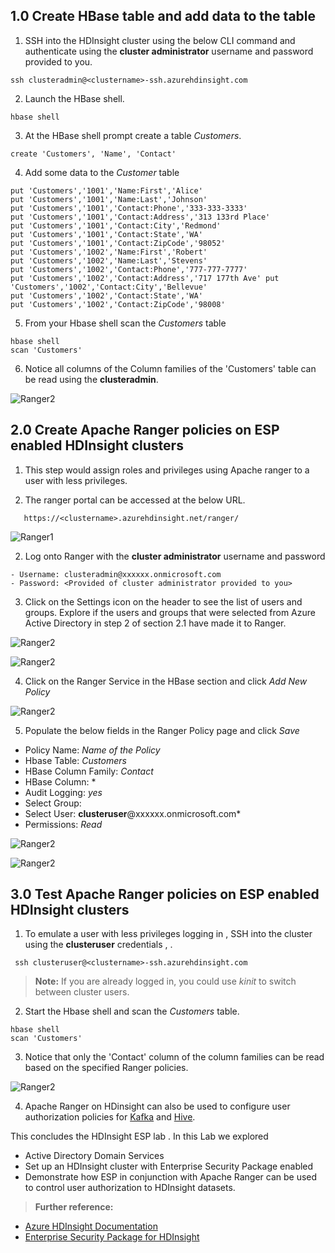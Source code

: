 ## 1.0 Create HBase table and add data to the table

1. SSH into the HDInsight cluster using the below CLI command and authenticate using the **cluster administrator** username and password provided to you. 
 ````
 ssh clusteradmin@<clustername>-ssh.azurehdinsight.com
````

2. Launch the HBase shell.
```
hbase shell
```
3. At the HBase shell prompt create a table *Customers*.

```
create 'Customers', 'Name', 'Contact' 
```
4. Add some data to the *Customer* table 
```
put 'Customers','1001','Name:First','Alice' 
put 'Customers','1001','Name:Last','Johnson' 
put 'Customers','1001','Contact:Phone','333-333-3333'
put 'Customers','1001','Contact:Address','313 133rd Place' 
put 'Customers','1001','Contact:City','Redmond' 
put 'Customers','1001','Contact:State','WA' 
put 'Customers','1001','Contact:ZipCode','98052' 
put 'Customers','1002','Name:First','Robert' 
put 'Customers','1002','Name:Last','Stevens' 
put 'Customers','1002','Contact:Phone','777-777-7777' 
put 'Customers','1002','Contact:Address','717 177th Ave' put 'Customers','1002','Contact:City','Bellevue' 
put 'Customers','1002','Contact:State','WA' 
put 'Customers','1002','Contact:ZipCode','98008'
```

5. From your Hbase shell scan the *Customers* table

```
hbase shell
scan 'Customers'
````

6. Notice all columns of the Column families of the 'Customers' table can be read using the **clusteradmin**.

![Ranger2](https://github.com/arnabganguly/HDInsightESPLab/blob/master/images/Picture50.png)


## 2.0 Create Apache Ranger policies on ESP enabled HDInsight clusters

1. This step would assign roles and privileges using Apache ranger to a user with less privileges.
 
3. The ranger portal can be accessed at the below URL. 

````
   https://<clustername>.azurehdinsight.net/ranger/
````

![Ranger1](https://github.com/arnabganguly/HDInsightESPLab/blob/master/images/Picture36.png)

 2. Log onto Ranger with the **cluster administrator** username and password 
 ````    
 - Username: clusteradmin@xxxxxx.onmicrosoft.com
 - Password: <Provided of cluster administrator provided to you>
````
 
  3. Click on the Settings icon on the header to see the list of users and groups. Explore if the users and groups that were selected from Azure Active Directory in step 2 of section 2.1 have made it to Ranger.

![Ranger2](https://github.com/arnabganguly/HDInsightESPLab/blob/master/images/Picture38.png) 


![Ranger2](https://github.com/arnabganguly/HDInsightESPLab/blob/master/images/Picture39.png)

 4. Click on the Ranger Service in the HBase section and click *Add New Policy*
  
![Ranger2](https://github.com/arnabganguly/HDInsightESPLab/blob/master/images/Picture44.png) 

 5. Populate the below fields in the Ranger Policy page and click *Save*

 - Policy Name: *Name of the Policy*
 - Hbase Table: *Customers* 
 - HBase Column Family: *Contact*
 - HBase Column: *
 - Audit Logging: *yes*
 - Select Group:
 - Select User: **clusteruser**@xxxxxx.onmicrosoft.com*
 - Permissions: *Read* 

![Ranger2](https://github.com/arnabganguly/HDInsightESPLab/blob/master/images/Picture46.png)
  
![Ranger2](https://github.com/arnabganguly/HDInsightESPLab/blob/master/images/Picture47.png)


## 3.0 Test Apache Ranger policies on ESP enabled HDInsight clusters

1. To emulate a user with less privileges logging in , SSH into the cluster using the **clusteruser** credentials , .

````
 ssh clusteruser@<clustername>-ssh.azurehdinsight.com
````


>**Note:**
>If you are already logged in, you could use *kinit* to switch between cluster users.


2. Start the Hbase shell and scan the *Customers* table.

```
hbase shell
scan 'Customers'
```

3. Notice that only the 'Contact' column of the column families can be read based on the specified Ranger policies. 

![Ranger2](https://github.com/arnabganguly/HDInsightESPLab/blob/master/images/Picture49.png)

4. Apache Ranger on HDinsight can also be used to configure user authorization policies for [Kafka](https://docs.microsoft.com/en-us/azure/hdinsight/domain-joined/apache-domain-joined-run-kafka) and [Hive](https://docs.microsoft.com/en-us/azure/hdinsight/domain-joined/apache-domain-joined-run-hive).  
 
This concludes the HDInsight ESP lab . In this Lab we explored 

 - Active Directory Domain Services
 - Set up an HDInsight cluster with Enterprise Security Package enabled
 - Demonstrate how ESP in conjunction with Apache Ranger can be used to control user authorization to HDInsight datasets.  

>**Further reference:**

 - [Azure HDInsight Documentation](https://docs.microsoft.com/en-us/azure/hdinsight/) 
 - [Enterprise Security Package for HDInsight](https://docs.microsoft.com/en-us/azure/hdinsight/domain-joined/apache-domain-joined-introduction)

>
<!--stackedit_data:
eyJoaXN0b3J5IjpbLTE1NTc5Nzg2MTUsMTkyODMxMjMyNiwtMT
EwNDgzMDMzMywxMjkxMjY2OTY3LDk1ODg0OTE5MywtMzI1NDU1
NDcwLDkyODYwOTg0LC0xNzgyMDUzNzAwLC0xMDc3NDUwNjU4LD
E1MjY5MTg5MzcsMTA5NTkwMzAxMCwtMjA4ODc0NjYxMl19
-->